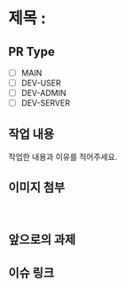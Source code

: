 # 제목 :

## PR Type

- [ ] MAIN
- [ ] DEV-USER
- [ ] DEV-ADMIN
- [ ] DEV-SERVER

## 작업 내용

작업한 내용과 이유를 적어주세요.
<br />

## 이미지 첨부

<br />

## 앞으로의 과제

## 이슈 링크
